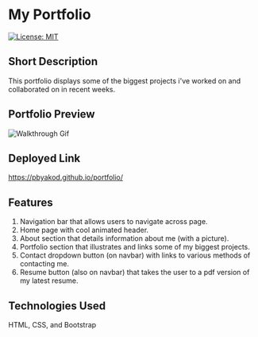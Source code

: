 # My Portfolio

[![License: MIT](https://img.shields.io/badge/License-MIT-yellow.svg)](https://opensource.org/licenses/MIT)

## Short Description

This portfolio displays some of the biggest projects i've worked on and collaborated on in recent weeks. 

## Portfolio Preview

![Walkthrough Gif](media/walkthrough.gif)

## Deployed Link

https://pbyakod.github.io/portfolio/

## Features 

1. Navigation bar that allows users to navigate across page.
2. Home page with cool animated header.
3. About section that details information about me (with a picture).
4. Portfolio section that illustrates and links some of my biggest projects.
5. Contact dropdown button (on navbar) with links to various methods of contacting me.
6. Resume button (also on navbar) that takes the user to a pdf version of my latest resume.

## Technologies Used

HTML, CSS, and Bootstrap